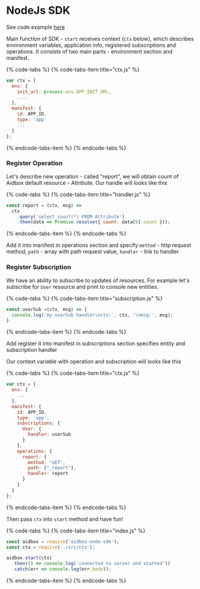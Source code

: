 # NodeJs SDK

See code example [here](https://github.com/Aidbox/aidbox-node-sdk/blob/master/example/example.js) 

Main function of SDK  - `start` receives context \(`ctx` below\), which describes environment variables, application info, registered subscriptions and operations. It consists of two main parts - environment section and manifest.

{% code-tabs %}
{% code-tabs-item title="ctx.js" %}
```javascript
var ctx = {
  env: {
    init_url: process.env.APP_INIT_URL,
    ....
  },
  manifest: {
    id: APP_ID,
    type: 'app'
    ...
  }
};
```
{% endcode-tabs-item %}
{% endcode-tabs %}

### Register Operation

Let's describe new operation - called "report", we will obtain count of Aidbox default resource - Attribute. Our handle will looks like this

{% code-tabs %}
{% code-tabs-item title="handler.js" %}
```javascript
const report = (ctx, msg) => 
  ctx
    .query('select count(*) FROM Attribute')
    .then(data => Promise.resolve({ count: data[0].count }));
```
{% endcode-tabs-item %}
{% endcode-tabs %}

Add it into manifest in operations section and specify `method` - http request method,  `path` - array with path request value, `handler` - link to handler 

### Register Subscription

We have an ability to subscribe to updates of resources. For example let's subscribe for `User` resource and print to console new entities.

{% code-tabs %}
{% code-tabs-item title="subscription.js" %}
```javascript
const userSub =(ctx, msg) => {
  console.log('my userSub handler\nctx:', ctx, '\nmsg:', msg);
}
```
{% endcode-tabs-item %}
{% endcode-tabs %}

Add register it into manifest in subscriptions section specifies entity and subscription handler

Our context variable with operation and subscription will looks like this

{% code-tabs %}
{% code-tabs-item title="ctx.js" %}
```javascript
var ctx = {
  env: {
    ...
  },
  manifest: {
    id: APP_ID,
    type: 'app',
    subscriptions: {
      User: {
        handler: userSub
      }
    },
    operations: {
      report: {
        method: 'GET',
        path: ["_report"],
        handler: report
      }
    }
  }
};
```
{% endcode-tabs-item %}
{% endcode-tabs %}

Then pass `ctx` into `start` method and have fun!

{% code-tabs %}
{% code-tabs-item title="index.js" %}
```javascript
const aidbox = require('aidbox-node-sdk');
const ctx = require('./src/ctx');

aidbox.start(ctx)
  .then(() => console.log('connected to server and started'))
  .catch(err => console.log(err.body));
```
{% endcode-tabs-item %}
{% endcode-tabs %}

